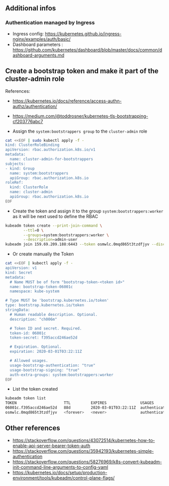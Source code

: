 ## Additional infos

### Authentication managed by Ingress

- Ingress config: https://kubernetes.github.io/ingress-nginx/examples/auth/basic/
- Dashboard parameters : https://github.com/kubernetes/dashboard/blob/master/docs/common/dashboard-arguments.md

## Create a bootstrap token and make it part of the cluster-admin role

References:
- https://kubernetes.io/docs/reference/access-authn-authz/authentication/
- https://medium.com/@toddrosner/kubernetes-tls-bootstrapping-cf203776abc7

- Assign the `system:bootstrappers group` to the `cluster-admin` role
```bash
cat <<EOF | sudo kubectl apply -f -
kind: ClusterRoleBinding
apiVersion: rbac.authorization.k8s.io/v1
metadata:
  name: cluster-admin-for-bootstrappers
subjects:
- kind: Group
  name: system:bootstrappers
  apiGroup: rbac.authorization.k8s.io
roleRef:
  kind: ClusterRole
  name: cluster-admin
  apiGroup: rbac.authorization.k8s.io
EOF
```

- Create the token and assign it to the group `system:bootstrappers:worker` as it will be next used to define the RBAC
```bash
kubeadm token create --print-join-command \
        --ttl=0 \
        --groups=system:bootstrappers:worker \
        --description=admin-user
kubeadm join 159.69.209.188:6443 --token osmwlc.0mqd865t3tzdfjyv --discovery-token-ca-cert-hash sha256:002ee331c1775d01304157ca459fd5488ef8bf4081c68dabdfabd8525660d7cc 
```

- Or create manually the Token
```bash
cat <<EOF | kubectl apply -f -
apiVersion: v1
kind: Secret
metadata:
  # Name MUST be of form "bootstrap-token-<token id>"
  name: bootstrap-token-06001c
  namespace: kube-system

# Type MUST be 'bootstrap.kubernetes.io/token'
type: bootstrap.kubernetes.io/token
stringData:
  # Human readable description. Optional.
  description: "ch006m"

  # Token ID and secret. Required.
  token-id: 06001c
  token-secret: f395accd246ae52d

  # Expiration. Optional.
  expiration: 2020-03-01T03:22:11Z

  # Allowed usages.
  usage-bootstrap-authentication: "true"
  usage-bootstrap-signing: "true"
  auth-extra-groups: system:bootstrappers:worker
EOF
```

- List the token created
```bash
kubeadm token list
TOKEN                     TTL         EXPIRES               USAGES                   DESCRIPTION   EXTRA GROUPS
06001c.f395accd246ae52d   88d         2020-03-01T03:22:11Z  authentication,signing   ch006m        system:bootstrappers:worker
osmwlc.0mqd865t3tzdfjyv   <forever>   <never>               authentication,signing   admin-user    system:bootstrappers:worker
```

## Other references

- https://stackoverflow.com/questions/43072514/kubernetes-how-to-enable-api-server-bearer-token-auth
- https://stackoverflow.com/questions/35942193/kubernetes-simple-authentication
- https://stackoverflow.com/questions/58276969/k8s-convert-kubeadm-init-command-line-arguments-to-config-yaml
- https://kubernetes.io/docs/setup/production-environment/tools/kubeadm/control-plane-flags/

